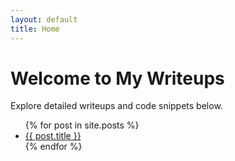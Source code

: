 ```yaml
---
layout: default
title: Home
---
```


# Welcome to My Writeups
Explore detailed writeups and code snippets below.

<ul>
  {% for post in site.posts %}
    <li><a href="{{ post.url }}">{{ post.title }}</a></li>
  {% endfor %}
</ul>
